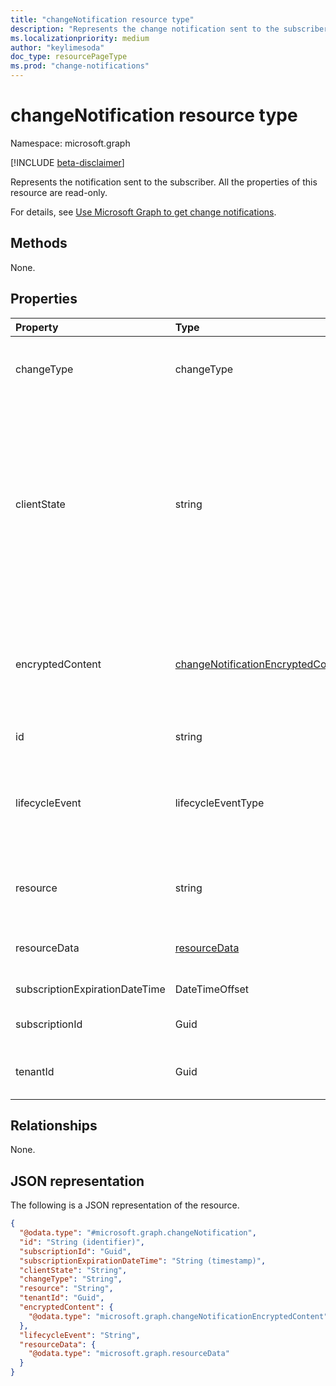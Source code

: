 ```yaml
---
title: "changeNotification resource type"
description: "Represents the change notification sent to the subscriber."
ms.localizationpriority: medium
author: "keylimesoda"
doc_type: resourcePageType
ms.prod: "change-notifications"
---
```


# changeNotification resource type

Namespace: microsoft.graph

[!INCLUDE [beta-disclaimer](../../includes/beta-disclaimer.md)]

Represents the notification sent to the subscriber. All the properties of this resource are read-only.

For details, see [Use Microsoft Graph to get change notifications](change-notifications-api-overview.md).

## Methods

None.

## Properties

| Property | Type | Description |
|:---------|:-----|:------------|
| changeType | changeType | Indicates the type of change that will raise the change notification. The supported values are: `created`, `updated`, `deleted`. Required.|
| clientState | string | Value of the **clientState** property sent specified in the subscription request (if any). The maximum length is 255 characters. The client can check whether the change notification came from the service by comparing the values of the **clientState** property. The value of the **clientState** property sent with the subscription is compared with the value of the **clientState** property received with each change notification. Optional. |
| encryptedContent | [changeNotificationEncryptedContent](changenotificationencryptedcontent.md) | (Preview) Encrypted content attached with the change notification. Only provided if **encryptionCertificate** and **includeResourceData** were defined during the subscription request and if the resource supports it. Optional. |
| id | string | Unique ID for the notification. Optional. |
| lifecycleEvent | lifecycleEventType | The type of lifecycle notification if the current notification is a lifecycle notification. Optional. Supported values are `missed`, `subscriptionRemoved`, `reauthorizationRequired`. Optional. |
| resource | string | The URI of the resource that emitted the change notification relative to `https://graph.microsoft.com`. Required. |
| resourceData | [resourceData](resourcedata.md) | The content of this property depends on the type of resource being subscribed to. Optional. |
| subscriptionExpirationDateTime | DateTimeOffset | The expiration time for the subscription. Required. |
| subscriptionId | Guid | The unique identifier of the subscription that generated the notification. Required.|
| tenantId | Guid | The unique identifier of the tenant from which the change notification originated. Required.|

## Relationships

None.


## JSON representation
The following is a JSON representation of the resource.
<!-- {
  "blockType": "resource",
  "@odata.type": "microsoft.graph.changeNotification"
}
-->
``` json
{
  "@odata.type": "#microsoft.graph.changeNotification",
  "id": "String (identifier)",
  "subscriptionId": "Guid",
  "subscriptionExpirationDateTime": "String (timestamp)",
  "clientState": "String",
  "changeType": "String",
  "resource": "String",
  "tenantId": "Guid",
  "encryptedContent": {
    "@odata.type": "microsoft.graph.changeNotificationEncryptedContent"
  },
  "lifecycleEvent": "String",
  "resourceData": {
    "@odata.type": "microsoft.graph.resourceData"
  }
}
```

<!-- uuid: 15ee1d1f-af7b-42d9-885b-9d00db065dd9
2020-05-25 14:57:30 UTC -->
<!--
{
  "type": "#page.annotation",
  "description": "change notification resource",
  "keywords": "",
  "section": "documentation",
  "tocPath": "",
  "suppressions": []
}
-->


